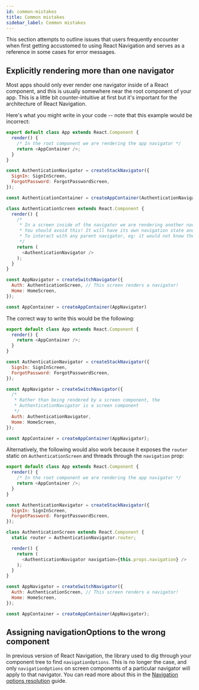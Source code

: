 ```yaml
---
id: common-mistakes
title: Common mistakes
sidebar_label: Common mistakes
---
```


This section attempts to outline issues that users frequently encounter when first getting accustomed to using React Navigation and serves as a reference in some cases for error messages.

## Explicitly rendering more than one navigator

Most apps should only ever render one navigator inside of a React component, and this is usually somewhere near the root component of your app. This is a little bit counter-intuitive at first but it's important for the architecture of React Navigation.

Here's what you might write in your code -- note that this example would be incorrect:

```javascript
export default class App extends React.Component {
  render() {
    /* In the root component we are rendering the app navigator */
    return <AppContainer />;
  }
}

const AuthenticationNavigator = createStackNavigator({
  SignIn: SignInScreen,
  ForgotPassword: ForgotPasswordScreen,
});

const AuthenticationContainer = createAppContainer(AuthenticationNavigator);

class AuthenticationScreen extends React.Component {
  render() {
    /*
     * In a screen inside of the navigator we are rendering another navigator 
     * You should avoid this! It will have its own navigation state and be unable
     * To interact with any parent navigator, eg: it would not know the route "Home" exists
     */
    return (
      <AuthenticationNavigator />
    );
  }
}

const AppNavigator = createSwitchNavigator({
  Auth: AuthenticationScreen, // This screen renders a navigator!
  Home: HomeScreen,
});

const AppContainer = createAppContainer(AppNavigator)
``` 

The correct way to write this would be the following:

```javascript
export default class App extends React.Component {
  render() {
    return <AppContainer />;
  }
}

const AuthenticationNavigator = createStackNavigator({
  SignIn: SignInScreen,
  ForgotPassword: ForgotPasswordScreen,
});

const AppNavigator = createSwitchNavigator({
  /* 
   * Rather than being rendered by a screen component, the
   * AuthenticationNavigator is a screen component
   */
  Auth: AuthenticationNavigator,
  Home: HomeScreen,
});

const AppContainer = createAppContainer(AppNavigator);
```

Alternatively, the following would also work because it exposes the `router` static on `AuthenticationScreen` and threads through the `navigation` prop:

```javascript
export default class App extends React.Component {
  render() {
    /* In the root component we are rendering the app navigator */
    return <AppContainer />;
  }
}

const AuthenticationNavigator = createStackNavigator({
  SignIn: SignInScreen,
  ForgotPassword: ForgotPasswordScreen,
});

class AuthenticationScreen extends React.Component {
  static router = AuthenticationNavigator.router;

  render() {
    return (
      <AuthenticationNavigator navigation={this.props.navigation} />
    );
  }
}

const AppNavigator = createSwitchNavigator({
  Auth: AuthenticationScreen, // This screen renders a navigator!
  Home: HomeScreen,
});

const AppContainer = createAppContainer(AppNavigator);
```

## Assigning navigationOptions to the wrong component

In previous version of React Navigation, the library used to dig through your component tree to find `navigationOptions`. This is no longer the case, and only `navigationOptions` on screen components of a particular navigator will apply to that navigator. You can read more about this in the [Navigation options resolution](navigation-options-resolution.html) guide.

